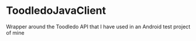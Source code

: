 ToodledoJavaClient
==================

Wrapper around the Toodledo API that I have used in an Android test project of mine